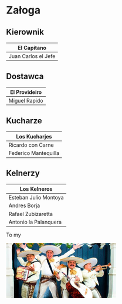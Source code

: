 # Załoga

## Kierownik

| El Capitano         |
|---------------------|
| Juan Carlos el Jefe |

## Dostawca

| El Provideiro |
|---------------|
| Miguel Rapido |

## Kucharze

| Los Kucharjes        |
|----------------------|
| Ricardo con Carne    |
| Federico Mantequilla |

## Kelnerzy

| Los Kelneros          |
|-----------------------|
| Esteban Julio Montoya |
| Andres Borja          |
| Rafael Zubizaretta    |
| Antonio la Palanquera |

To my

<img src = 'img/zaloga.jpg' width=300>

